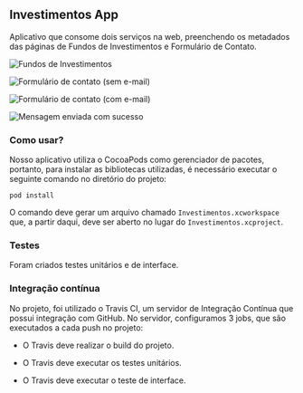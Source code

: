 
  
## Investimentos App

Aplicativo que consome dois serviços na web, preenchendo os metadados das páginas de Fundos de Investimentos e Formulário de Contato.

  

![Fundos de Investimentos](Assets/funds.png)

![Formulário de contato (sem e-mail)](Assets/form.png)

![Formulário de contato (com e-mail)](Assets/form-with-email.png)

![Mensagem enviada com sucesso](Assets/success.png)

  

### Como usar?

Nosso aplicativo utiliza o CocoaPods como gerenciador de pacotes, portanto, para instalar as bibliotecas utilizadas, é necessário executar o seguinte comando no diretório do projeto:

  

` pod install `

  

O comando deve gerar um arquivo chamado `Investimentos.xcworkspace` que, a partir daqui, deve ser aberto no lugar do `Investimentos.xcproject`.

  
  

### Testes

Foram criados testes unitários e de interface.

  
  

### Integração contínua

No projeto, foi utilizado o Travis CI, um servidor de Integração Contínua que possui integração com GitHub. No servidor, configuramos 3 jobs, que são executados a cada push no projeto:

* O Travis deve realizar o build do projeto.

* O Travis deve executar os testes unitários.

* O Travis deve executar o teste de interface.

